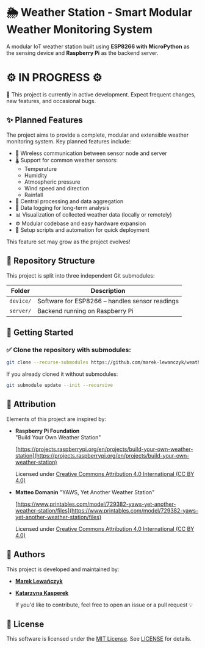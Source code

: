 # 🌦️ Weather Station - Smart Modular Weather Monitoring System

A modular IoT weather station built using **ESP8266 with MicroPython** as the sensing device and **Raspberry Pi** as the backend server.

# ⚙️ IN PROGRESS ⚙️

🚧 This project is currently in active development. Expect frequent changes, new features, and occasional bugs.

## ✨ Planned Features

The project aims to provide a complete, modular and extensible weather monitoring system. Key planned features include:

- 📡 Wireless communication between sensor node and server
- 🌡️ Support for common weather sensors:
  - Temperature
  - Humidity
  - Atmospheric pressure
  - Wind speed and direction
  - Rainfall
- 🧠 Central processing and data aggregation
- 💾 Data logging for long-term analysis
- 📊 Visualization of collected weather data (locally or remotely)
- ⚙️ Modular codebase and easy hardware expansion
- 🔧 Setup scripts and automation for quick deployment

This feature set may grow as the project evolves!

## 📁 Repository Structure

This project is split into three independent Git submodules:

| Folder    | Description                                    |
| --------- | ---------------------------------------------- |
| `device/` | Software for ESP8266 – handles sensor readings |
| `server/` | Backend running on Raspberry Pi                |

## 🚀 Getting Started

### ✅ Clone the repository with submodules:

```bash
git clone --recurse-submodules https://github.com/marek-lewanczyk/weather-station.git
```

If you already cloned it without submodules:

```bash
git submodule update --init --recursive
```

## 🙌 Attribution

Elements of this project are inspired by:

- **Raspberry Pi Foundation**  
  "Build Your Own Weather Station"

  [https://projects.raspberrypi.org/en/projects/build-your-own-weather-station](https://projects.raspberrypi.org/en/projects/build-your-own-weather-station)

  Licensed under [Creative Commons Attribution 4.0 International (CC BY 4.0)](https://creativecommons.org/licenses/by/4.0/)

- **Matteo Domanin**
  "YAWS, Yet Another Weather Station"

  [https://www.printables.com/model/729382-yaws-yet-another-weather-station/files](https://www.printables.com/model/729382-yaws-yet-another-weather-station/files)

  Licensed under [Creative Commons Attribution 4.0 International (CC BY 4.0)](https://creativecommons.org/licenses/by/4.0/)

## 👥 Authors

This project is developed and maintained by:

- [**Marek Lewańczyk**](https://github.com/marek-lewanczyk)
- [**Katarzyna Kasperek**](https://github.com/s27553-pj)

  If you'd like to contribute, feel free to open an issue or a pull request 💡

## 📄 License

This software is licensed under the [MIT License](https://mit-license.org). See [LICENSE](LICENSE) for details.
